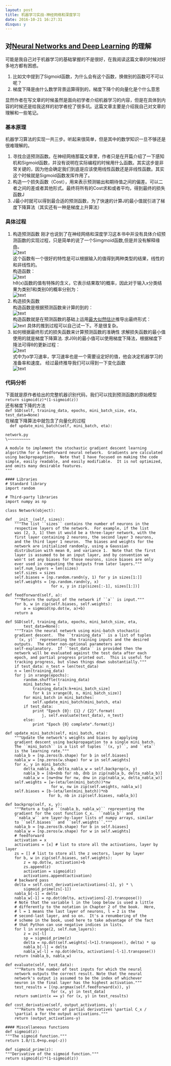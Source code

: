 ```yaml
---
layout: post
title: 机器学习实战-神经网络和深度学习
date: 2016-10-21 16:27:31
disqus: y
---  
```


## 对[Neural Networks and Deep Learning](http://neuralnetworksanddeeplearning.com) 的理解    
可能是我自己对于机器学习的基础掌握的不是很好，在我阅读这篇文章的时候对好多地方都有困惑。  
1. 比如文中提到了Sigmoid函数，为什么会有这个函数，换做别的函数可不可以呢？  
2. 梯度下降是由什么数学背景运算得到的，梯度下降个的向量化是个什么意思    

显然作者在写文章的时候虽然是面向初学者介绍机器学习的内容，但是在具体到内容的时候还是给我这样的初学者挖了很多坑。这篇文章主要是介绍我自己对文章的理解和一些笔记。  

### 基本原理  
机器学习算法的实现一共三步。听起来很简单，但是其中的数学知识一旦不够还是很难理解的。  
1. 寻找合适预测函数。在神经网络那篇文章里，作者只是在开篇介绍了一下感知机和Sigmoid函数，并没有说明在实际编程的时候用什么函数。其实这步是非常关键的，因为他会确定我们到底是应该使用线性函数还是非线性函数。其实这个时候就是Sigmoid函数发挥作用了。  
2. 构造一个损失函数（Cost），用来表示预测输出和期待值之间的偏差。可以二者之间的差或者其他形式。最终将所有的Cost求和或者平均，得到最终的损失函数J  
3. J最小时就可以得到最合适的预测函数，为了快速的计算J的最小值就引进了梯度下降算法（其实还有一种是梯度上升算法） 

### 具体过程 
1. 构造预测函数
刚才也说到了在神经网络和深度学习这本书中并没有具体介绍预测函数的实现过程，只是简单的说了一个Simgmoid函数,但是并没有解释缘由。  
![text](https://github.com/dinghing/dinghing.github.io/blob/master/images/1.jpeg)  
这个函数有一个很好的特性是可以根据输入的值得到两种类型的结果，线性的和非线性的。      
构造函数：  
  ![text](https://github.com/dinghing/dinghing.github.io/blob/master/images/2.jpeg)  
hθ(x)函数的值有特殊的含义，它表示结果取1的概率，因此对于输入x分类结果为类别1和类别0的概率分别为：  
![text](https://github.com/dinghing/dinghing.github.io/blob/master/images/3.jpeg)
2. 构造损失函数  
构造函数是根据预测函数来计算的到的：  
![text](https://github.com/dinghing/dinghing.github.io/blob/master/images/5.jpeg)  
构造函数就是在预测函数的基础上运用[最大似然估计](https://zh.wikipedia.org/wiki/最大似然估计)推导出最终形式：  
![text](https://github.com/dinghing/dinghing.github.io/blob/master/images/4.jpeg)
具体的推到过程可以自己试一下。不是很复杂。
3. 如何根据最终形式的损失函数来计算预测函数的准确性
求解损失函数的最小值使用的就是梯度下降算法.
求J(θ)的最小值可以使用梯度下降法，根据梯度下降法可得θ的更新过程：  
![text](https://github.com/dinghing/dinghing.github.io/blob/master/images/6.jpeg)  
式中为α学习速率，学习速率也是一个需要设定好的值，他会决定机器学习的准备率和速度。
经过最终推导我们可以得到一下变化函数  
![text](https://github.com/dinghing/dinghing.github.io/blob/master/images/7.jpeg)

###  代码分析
下面就是原作者给出的完整机器识别代码，我们可以找到预测函数的原始模型  
`return sigmoid(z)*(1-sigmoid(z))`  
还有梯度下降的方法  
`def SGD(self, training_data, epochs, mini_batch_size, eta,
            test_data=None)`  
            在梯度下降算法中就包含了向量化的过程  
            `  def update_mini_batch(self, mini_batch, eta):`
		
	network.py
	\~~~~~~~~~~

	A module to implement the stochastic gradient descent learning
	algorithm for a feedforward neural network.  Gradients are calculated
	using backpropagation.  Note that I have focused on making the code
	simple, easily readable, and easily modifiable.  It is not optimized,
	and omits many desirable features.
	"""

	#### Libraries
	# Standard library
	import random

	# Third-party libraries
	import numpy as np

	class Network(object):

    def __init__(self, sizes):
        """The list ``sizes`` contains the number of neurons in the
        respective layers of the network.  For example, if the list
        was [2, 3, 1] then it would be a three-layer network, with the
        first layer containing 2 neurons, the second layer 3 neurons,
        and the third layer 1 neuron.  The biases and weights for the
        network are initialized randomly, using a Gaussian
        distribution with mean 0, and variance 1.  Note that the first
        layer is assumed to be an input layer, and by convention we
        won't set any biases for those neurons, since biases are only
        ever used in computing the outputs from later layers."""
        self.num_layers = len(sizes)
        self.sizes = sizes
        self.biases = [np.random.randn(y, 1) for y in sizes[1:]]
        self.weights = [np.random.randn(y, x)
                        for x, y in zip(sizes[:-1], sizes[1:])]

    def feedforward(self, a):
        """Return the output of the network if ``a`` is input."""
        for b, w in zip(self.biases, self.weights):
            a = sigmoid(np.dot(w, a)+b)
        return a

    def SGD(self, training_data, epochs, mini_batch_size, eta,
            test_data=None):
        """Train the neural network using mini-batch stochastic
        gradient descent.  The ``training_data`` is a list of tuples
        ``(x, y)`` representing the training inputs and the desired
        outputs.  The other non-optional parameters are
        self-explanatory.  If ``test_data`` is provided then the
        network will be evaluated against the test data after each
        epoch, and partial progress printed out.  This is useful for
        tracking progress, but slows things down substantially."""
        if test_data: n_test = len(test_data)
        n = len(training_data)
        for j in xrange(epochs):
            random.shuffle(training_data)
            mini_batches = [
                training_data[k:k+mini_batch_size]
                for k in xrange(0, n, mini_batch_size)]
            for mini_batch in mini_batches:
                self.update_mini_batch(mini_batch, eta)
            if test_data:
                print "Epoch {0}: {1} / {2}".format(
                    j, self.evaluate(test_data), n_test)
            else:
                print "Epoch {0} complete".format(j)

    def update_mini_batch(self, mini_batch, eta):
        """Update the network's weights and biases by applying
        gradient descent using backpropagation to a single mini batch.
        The ``mini_batch`` is a list of tuples ``(x, y)``, and ``eta``
        is the learning rate."""
        nabla_b = [np.zeros(b.shape) for b in self.biases]
        nabla_w = [np.zeros(w.shape) for w in self.weights]
        for x, y in mini_batch:
            delta_nabla_b, delta_nabla_w = self.backprop(x, y)
            nabla_b = [nb+dnb for nb, dnb in zip(nabla_b, delta_nabla_b)]
            nabla_w = [nw+dnw for nw, dnw in zip(nabla_w, delta_nabla_w)]
        self.weights = [w-(eta/len(mini_batch))*nw
                        for w, nw in zip(self.weights, nabla_w)]
        self.biases = [b-(eta/len(mini_batch))*nb
                       for b, nb in zip(self.biases, nabla_b)]

    def backprop(self, x, y):
        """Return a tuple ``(nabla_b, nabla_w)`` representing the
        gradient for the cost function C_x.  ``nabla_b`` and
        ``nabla_w`` are layer-by-layer lists of numpy arrays, similar
        to ``self.biases`` and ``self.weights``."""
        nabla_b = [np.zeros(b.shape) for b in self.biases]
        nabla_w = [np.zeros(w.shape) for w in self.weights]
        # feedforward
        activation = x
        activations = [x] # list to store all the activations, layer by layer
        zs = [] # list to store all the z vectors, layer by layer
        for b, w in zip(self.biases, self.weights):
            z = np.dot(w, activation)+b
            zs.append(z)
            activation = sigmoid(z)
            activations.append(activation)
        # backward pass
        delta = self.cost_derivative(activations[-1], y) * \
            sigmoid_prime(zs[-1])
        nabla_b[-1] = delta
        nabla_w[-1] = np.dot(delta, activations[-2].transpose())
        # Note that the variable l in the loop below is used a little
        # differently to the notation in Chapter 2 of the book.  Here,
        # l = 1 means the last layer of neurons, l = 2 is the
        # second-last layer, and so on.  It's a renumbering of the
        # scheme in the book, used here to take advantage of the fact
        # that Python can use negative indices in lists.
        for l in xrange(2, self.num_layers):
            z = zs[-l]
            sp = sigmoid_prime(z)
            delta = np.dot(self.weights[-l+1].transpose(), delta) * sp
            nabla_b[-l] = delta
            nabla_w[-l] = np.dot(delta, activations[-l-1].transpose())
        return (nabla_b, nabla_w)

    def evaluate(self, test_data):
        """Return the number of test inputs for which the neural
        network outputs the correct result. Note that the neural
        network's output is assumed to be the index of whichever
        neuron in the final layer has the highest activation."""
        test_results = [(np.argmax(self.feedforward(x)), y)
                        for (x, y) in test_data]
        return sum(int(x == y) for (x, y) in test_results)

    def cost_derivative(self, output_activations, y):
        """Return the vector of partial derivatives \partial C_x /
        \partial a for the output activations."""
        return (output_activations-y)

	#### Miscellaneous functions
	def sigmoid(z):
    """The sigmoid function."""
    return 1.0/(1.0+np.exp(-z))

	def sigmoid_prime(z):
    """Derivative of the sigmoid function."""
    return sigmoid(z)*(1-sigmoid(z))




